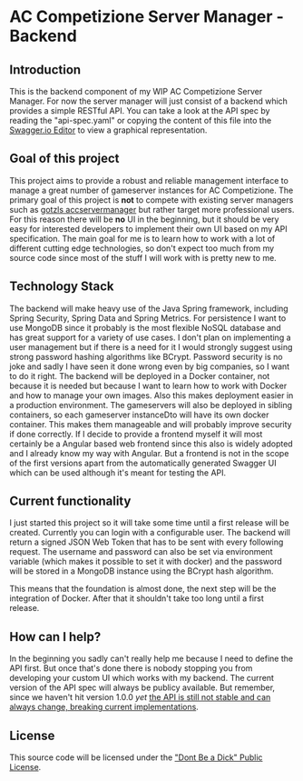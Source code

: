 # AC Competizione Server Manager - Backend

## Introduction
This is the backend component of my WIP AC Competizione Server Manager.
For now the server manager will just consist of a backend which provides a simple RESTful API.
You can take a look at the API spec by reading the "api-spec.yaml" or copying the content of this file into the [Swagger.io Editor](http://editor.swagger.io/) to view a graphical representation.

## Goal of this project
This project aims to provide a robust and reliable management interface to manage a great number of gameserver instances for AC Competizione.
The primary goal of this project is **not** to compete with existing server managers such as [gotzls accservermanager](https://github.com/gotzl/accservermanager) but rather target more professional users. For this reason there will be **no** UI in the beginning, but it should be very easy for interested developers to implement their own UI based on my API specification.
The main goal for me is to learn how to work with a lot of different cutting edge technologies, so don't expect too much from my source code since most of the stuff I will work with is pretty new to me.

## Technology Stack
The backend will make heavy use of the Java Spring framework, including Spring Security, Spring Data and Spring Metrics.
For persistence I want to use MongoDB since it probably is the most flexible NoSQL database and has great support for a variety of use cases.
I don't plan on implementing a user management but if there is a need for it I would strongly suggest using strong password hashing algorithms like BCrypt. Password security is no joke and sadly I have seen it done wrong even by big companies, so I want to do it right.
The backend will be deployed in a Docker container, not because it is needed but because I want to learn how to work with Docker and how to manage your own images. Also this makes deployment easier in a production environment.
The gameservers will also be deployed in sibling containers, so each gameserver instanceDto will have its own docker container. This makes them manageable and will probably improve security if done correctly.
If I decide to provide a frontend myself it will most certainly be a Angular based web frontend since this also is widely adopted and I already know my way with Angular. But a frontend is not in the scope of the first versions apart from the automatically generated Swagger UI which can be used although it's meant for testing the API.

## Current functionality
I just started this project so it will take some time until a first release will be created.
Currently you can login with a configurable user. The backend will return a signed JSON Web Token that has to be sent with every following request. The username and password can also be set via environment variable (which makes it possible to set it with docker) and the password will be stored in a MongoDB instance using the BCrypt hash algorithm.

This means that the foundation is almost done, the next step will be the integration of Docker. After that it shouldn't take too long until a first release.

## How can I help?
In the beginning you sadly can't really help me because I need to define the API first. But once that's done there is nobody stopping you from developing your custom UI which works with my backend. The current version of the API spec will always be publicy available. But remember, since we haven't hit version 1.0.0 *yet* [the API is still not stable and can always change, breaking current implementations](https://semver.org/#spec-item-4).

## License
This source code will be licensed under the ["Dont Be a Dick" Public License](https://dbad-license.org/).

